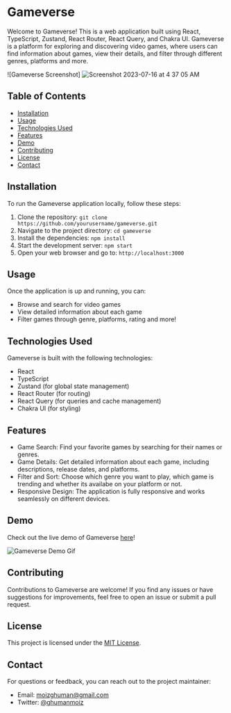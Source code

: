 # Gameverse

Welcome to Gameverse! This is a web application built using React, TypeScript, Zustand, React Router, React Query, and Chakra UI. Gameverse is a platform for exploring and discovering video games, where users can find information about games, view their details, and filter through different genres, platforms and more.

![Gameverse Screenshot]
![Screenshot 2023-07-16 at 4 37 05 AM](https://github.com/moizghumann/GameVerse/assets/68769670/72f8fbe6-54ca-4567-adf7-8394e2b35142)

## Table of Contents

- [Installation](#installation)
- [Usage](#usage)
- [Technologies Used](#technologies-used)
- [Features](#features)
- [Demo](#demo)
- [Contributing](#contributing)
- [License](#license)
- [Contact](#contact)

## Installation

To run the Gameverse application locally, follow these steps:

1. Clone the repository: 
`git clone https://github.com/yourusername/gameverse.git`
2. Navigate to the project directory: 
`cd gameverse`
3. Install the dependencies: 
`npm install`
4. Start the development server: 
`npm start`
5. Open your web browser and go to: 
`http://localhost:3000`

## Usage

Once the application is up and running, you can:

- Browse and search for video games
- View detailed information about each game
- Filter games through genre, platforms, rating and more!

## Technologies Used

Gameverse is built with the following technologies:

- React
- TypeScript
- Zustand (for global state management)
- React Router (for routing)
- React Query (for queries and cache management)
- Chakra UI (for styling)

## Features

- Game Search: Find your favorite games by searching for their names or genres.
- Game Details: Get detailed information about each game, including descriptions, release dates, and platforms.
- Filter and Sort: Choose which genre you want to play, which game is trending and whether its availabe on your platform or not.
- Responsive Design: The application is fully responsive and works seamlessly on different devices.

## Demo

Check out the live demo of Gameverse [here](https://game-verse.vercel.app/)!

![Gameverse Demo Gif](demo.gif)

## Contributing

Contributions to Gameverse are welcome! If you find any issues or have suggestions for improvements, feel free to open an issue or submit a pull request.

## License

This project is licensed under the [MIT License](LICENSE).

## Contact

For questions or feedback, you can reach out to the project maintainer:

- Email: moizghuman@gmail.com
- Twitter: [@ghumanmoiz](https://twitter.com/ghumanmoiz)
